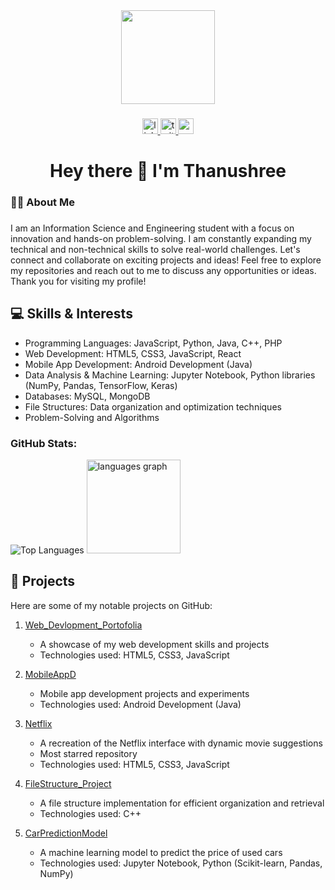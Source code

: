 <div align="center">
  <img height="150" src="https://camo.githubusercontent.com/62da68eb62b1e5f175f7d1f0191dd89a653d7908feb22d37d4a0ab07365d6791/68747470733a2f2f6d656469612e67697068792e636f6d2f6d656469612f4d3967624264396e6244724f5475314d71782f67697068792e676966"  />
</div>

###

<div align="center">
  <a href="https://www.linkedin.com/in/thanushrees31/" target="_blank">
    <img src="https://img.shields.io/static/v1?message=LinkedIn&logo=linkedin&label=&color=0077B5&logoColor=white&labelColor=&style=for-the-badge" height="25" alt="linkedin logo"  />
  </a>
  <a href="https://twitter.com/thanushree12703" target="_blank">
    <img src="https://img.shields.io/static/v1?message=Twitter&logo=twitter&label=&color=1DA1F2&logoColor=white&labelColor=&style=for-the-badge" height="25" alt="twitter logo"  />
  </a>
  <a href="https://mail.google.com/tanushris585@gmail.com" target="_blank">
    <img src="https://img.shields.io/static/v1?message=Gmail&logo=gmail&label=&color=1DA1F2&logoColor=white&labelColor=&style=for-the-badge" height="25" alt="gmail logo"  />
  </a>
</div>


###

<h1 align="center">Hey there 👋 I'm Thanushree</h1>

###

<h3 align="left">👩‍💻  About Me</h3>

###

<p align="left">I am an Information Science and Engineering student with a focus on innovation and hands-on problem-solving. I am constantly expanding my technical and non-technical skills to solve real-world challenges.
Let's connect and collaborate on exciting projects and ideas! Feel free to explore my repositories and reach out to me to discuss any opportunities or ideas. Thank you for visiting my profile!
</p>

## 💻 Skills & Interests

- Programming Languages: JavaScript, Python, Java, C++, PHP
- Web Development: HTML5, CSS3, JavaScript, React
- Mobile App Development: Android Development (Java)
- Data Analysis & Machine Learning: Jupyter Notebook, Python libraries (NumPy, Pandas, TensorFlow, Keras)
- Databases: MySQL, MongoDB
- File Structures: Data organization and optimization techniques
- Problem-Solving and Algorithms


###  GitHub Stats:

<div align="Left">
  
 ![Top Languages](https://github-readme-stats.vercel.app/api/top-langs/?username=tanushrees31)
 <img src="https://github-readme-stats.vercel.app/api/top-langs?username=tanushrees31&locale=en&hide_title=false&layout=compact&card_width=320&langs_count=5&theme=dracula&hide_border=false" height="150" alt="languages graph"  />

## 🚀 Projects

Here are some of my notable projects on GitHub:

1. [Web_Devlopment_Portofolia](https://github.com/tanushrees31/Web_Devlopment_Portofolia)
    - A showcase of my web development skills and projects
    - Technologies used: HTML5, CSS3, JavaScript
   

2. [MobileAppD](https://github.com/tanushrees31/MobileAppD)
    - Mobile app development projects and experiments
    - Technologies used: Android Development (Java)
   

3. [Netflix](https://github.com/tanushrees31/Netflix)
    - A recreation of the Netflix interface with dynamic movie suggestions
    - Most starred repository
    - Technologies used: HTML5, CSS3, JavaScript
   
4. [FileStructure_Project](https://github.com/tanushrees31/FileStructure_Project)
    - A file structure implementation for efficient organization and retrieval
    - Technologies used: C++
  
5. [CarPredictionModel](https://github.com/tanushrees31/CarPredictionModel)
    - A machine learning model to predict the price of used cars
    - Technologies used: Jupyter Notebook, Python (Scikit-learn, Pandas, NumPy)
  















